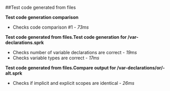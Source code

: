 ##Test code generated from files

**Test code generation comparison**
- Checks code comparison #1 - *73ms* 


**Test code generated from files.Test code generation for /var-declarations.sprk**
- Checks number of variable declarations are correct - *19ms* 
- Checks variable types are correct - *17ms* 


**Test code generated from files.Compare output for /var-declarations/or/-alt.sprk**
- Checks if implicit and explicit scopes are identical - *26ms* 


